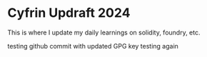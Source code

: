 # Cyfrin Updraft 2024
This is where I update my daily learnings on solidity, foundry, etc.

testing github commit with updated GPG key
testing again